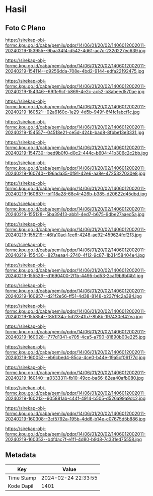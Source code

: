 # Hasil

## Foto C Plano

https://sirekap-obj-formc.kpu.go.id/caba/pemilu/pdpr/14/06/01/20/02/1406012002011-20240219-153955--9baa34f4-d542-4d61-ac7c-232d227ec639.jpg

https://sirekap-obj-formc.kpu.go.id/caba/pemilu/pdpr/14/06/01/20/02/1406012002011-20240219-154114--d9256dda-708e-4bd2-9144-edfa22192475.jpg

https://sirekap-obj-formc.kpu.go.id/caba/pemilu/pdpr/14/06/01/20/02/1406012002011-20240219-154346--69ffe9cf-b869-4e2c-ac52-b8abeed570ae.jpg

https://sirekap-obj-formc.kpu.go.id/caba/pemilu/pdpr/14/06/01/20/02/1406012002011-20240219-160521--02a6160c-1e29-4d5b-949f-6f4fc1abcf1c.jpg

https://sirekap-obj-formc.kpu.go.id/caba/pemilu/pdpr/14/06/01/20/02/1406012002011-20240219-154557--04518e21-ce5d-424b-bad8-8fbbe13e3331.jpg

https://sirekap-obj-formc.kpu.go.id/caba/pemilu/pdpr/14/06/01/20/02/1406012002011-20240219-154730--bed9b0f0-d0c2-444c-b604-41b306c2c2bb.jpg

https://sirekap-obj-formc.kpu.go.id/caba/pemilu/pdpr/14/06/01/20/02/1406012002011-20240219-160740--196ada35-0f91-42e6-aa8e-4725327030e8.jpg

https://sirekap-obj-formc.kpu.go.id/caba/pemilu/pdpr/14/06/01/20/02/1406012002011-20240219-160837--bf118a28-68c4-426b-b385-d20622d45dbd.jpg

https://sirekap-obj-formc.kpu.go.id/caba/pemilu/pdpr/14/06/01/20/02/1406012002011-20240219-155128--5ba39413-abb1-4ed7-b675-9dbe27aaed5a.jpg

https://sirekap-obj-formc.kpu.go.id/caba/pemilu/pdpr/14/06/01/20/02/1406012002011-20240219-155219--46fa10ad-1ce6-4248-ae92-459624fcf2f3.jpg

https://sirekap-obj-formc.kpu.go.id/caba/pemilu/pdpr/14/06/01/20/02/1406012002011-20240219-155430--827aeaa4-2740-4f12-9c87-1b31458404e4.jpg

https://sirekap-obj-formc.kpu.go.id/caba/pemilu/pdpr/14/06/01/20/02/1406012002011-20240219-155526--d1690400-2f1b-4495-bd53-2caf9b9bf4b1.jpg

https://sirekap-obj-formc.kpu.go.id/caba/pemilu/pdpr/14/06/01/20/02/1406012002011-20240219-160957--d21f2e56-ff51-4d38-8148-b237f4c2a394.jpg

https://sirekap-obj-formc.kpu.go.id/caba/pemilu/pdpr/14/06/01/20/02/1406012002011-20240219-155854--f851f34a-5d23-41b7-8b8b-197430ef42ea.jpg

https://sirekap-obj-formc.kpu.go.id/caba/pemilu/pdpr/14/06/01/20/02/1406012002011-20240219-160028--777d1341-e705-4ca5-a790-81890b00e225.jpg

https://sirekap-obj-formc.kpu.go.id/caba/pemilu/pdpr/14/06/01/20/02/1406012002011-20240219-160052--eb6cbed4-85ca-4ce0-b44e-19a5cf06177d.jpg

https://sirekap-obj-formc.kpu.go.id/caba/pemilu/pdpr/14/06/01/20/02/1406012002011-20240219-160140--a0333311-fb10-49cc-ba66-82ea40afb080.jpg

https://sirekap-obj-formc.kpu.go.id/caba/pemilu/pdpr/14/06/01/20/02/1406012002011-20240219-160213--905881ab-c44f-4914-b505-d526a99a9dc2.jpg

https://sirekap-obj-formc.kpu.go.id/caba/pemilu/pdpr/14/06/01/20/02/1406012002011-20240219-160308--3cf5792a-195b-4dd6-b14e-c07675d5b886.jpg

https://sirekap-obj-formc.kpu.go.id/caba/pemilu/pdpr/14/06/01/20/02/1406012002011-20240219-160353--b4fdac7f-e1f1-4d80-b9d8-7c331ed75558.jpg


## Metadata

| Key        | Value               |
| ---------- | ------------------- |
| Time Stamp | 2024-02-24 22:33:55 |
| Kode Dapil | 1401                |



